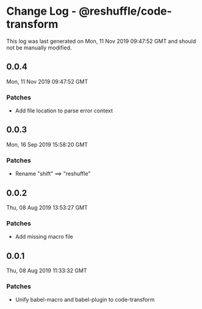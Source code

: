 # Change Log - @reshuffle/code-transform

This log was last generated on Mon, 11 Nov 2019 09:47:52 GMT and should not be manually modified.

## 0.0.4
Mon, 11 Nov 2019 09:47:52 GMT

### Patches

- Add file location to parse error context

## 0.0.3
Mon, 16 Sep 2019 15:58:20 GMT

### Patches

- Rename "shift" ==> "reshuffle"

## 0.0.2
Thu, 08 Aug 2019 13:53:27 GMT

### Patches

- Add missing macro file

## 0.0.1
Thu, 08 Aug 2019 11:33:32 GMT

### Patches

- Unify babel-macro and babel-plugin to code-transform


